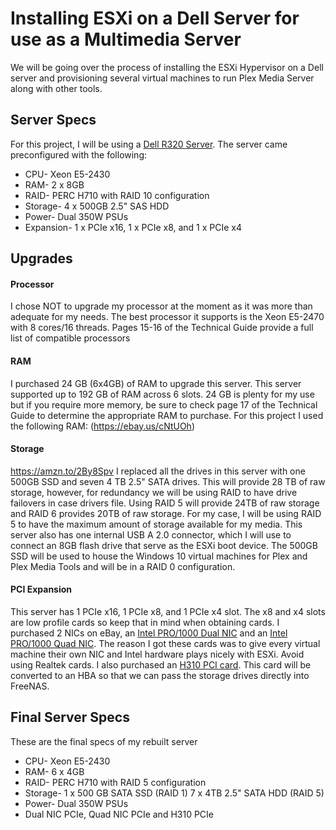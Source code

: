 # Installing ESXi on a Dell Server for use as a Multimedia Server
We will be going over the process of installing the ESXi Hypervisor on a Dell  server and provisioning several virtual machines to run Plex Media Server along with other tools.

## Server Specs
For this project, I will be using a [Dell R320 Server](https://cdn.cnetcontent.com/2b/d0/2bd0225a-38b9-4b41-9a43-85ea38a463a5.pdf "Technical Guide"). The server came preconfigured with the following:
  * CPU- Xeon E5-2430
  * RAM- 2 x 8GB
  * RAID- PERC H710 with RAID 10 configuration
  * Storage- 4 x 500GB 2.5" SAS HDD
  * Power- Dual 350W PSUs
  * Expansion- 1 x PCIe x16, 1 x PCIe x8, and 1 x PCIe x4

## Upgrades
#### Processor
I chose NOT to upgrade my processor at the moment as it was more than adequate for my needs. The best processor it supports is the Xeon E5-2470 with 8 cores/16 threads. Pages 15-16 of the Technical Guide provide a full list of compatible processors

#### RAM
I purchased 24 GB (6x4GB) of RAM to upgrade this server. This server supported up to 192 GB of RAM across 6 slots. 24 GB is plenty for my use but if you require more memory, be sure to check page 17 of the Technical Guide to determine the appropriate RAM to purchase.
For this project I used the following RAM: (https://ebay.us/cNtUOh)

#### Storage
https://amzn.to/2By8Spv I replaced all the drives in this server with one 500GB SSD and seven 4 TB 2.5" SATA drives. This will provide 28 TB of raw storage, however, for redundancy we will be using RAID to have drive failovers in case drivers file. Using RAID 5 will provide 24TB of raw storage and RAID 6 provides 20TB of raw storage. For my case, I will be using RAID 5 to have the maximum amount of storage available for my media. This server also has one internal USB A 2.0 connector, which I will use to connect an 8GB flash drive that serve as the ESXi boot device. The 500GB SSD will be used to house the Windows 10 virtual machines for Plex and Plex Media Tools and will be in a RAID 0 configuration.

#### PCI Expansion
This server has 1 PCIe x16, 1 PCIe x8, and 1 PCIe x4 slot. The x8 and x4 slots are low profile cards so keep that in mind when obtaining cards. I purchased 2 NICs on eBay, an [Intel PRO/1000 Dual NIC](https://ebay.us/yv7rMx) and an [Intel PRO/1000 Quad NIC](https://www.ebay.com/itm/IBM-Intel-PRO-1000-Quad-Port-PCI-E-Low-Profile-Gigabit-Ethernet-Adapter/163364440312?ssPageName=STRK%3AMEBIDX%3AIT&_trksid=p2057872.m2749.l2649). The reason I got these cards was to give every virtual machine their own NIC and Intel hardware plays nicely with ESXi. Avoid using Realtek cards. I also purchased an [H310 PCI card](https://www.ebay.com/itm/Dell-PERC-H310-Adapter-8-Port-6Gb-s-SAS-RAID-Controller/183500429826?ssPageName=STRK%3AMEBIDX%3AIT&_trksid=p2057872.m2749.l2649). This card will be converted to an HBA so that we can pass the storage drives directly into FreeNAS. 

## Final Server Specs
These are the final specs of my rebuilt server
  * CPU- Xeon E5-2430
  * RAM- 6 x 4GB
  * RAID- PERC H710 with RAID 5 configuration
  * Storage- 1 x 500 GB SATA SSD (RAID 1) 7 x 4TB 2.5" SATA HDD (RAID 5)
  * Power- Dual 350W PSUs
  * Dual NIC PCIe, Quad NIC PCIe and H310 PCIe
